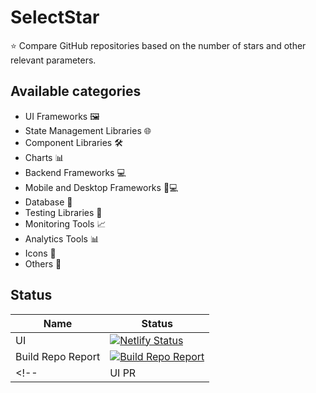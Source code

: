 # SelectStar

⭐️ Compare GitHub repositories based on the number of stars and other relevant parameters.

## Available categories

- UI Frameworks 🖼️
- State Management Libraries 🌐
- Component Libraries 🛠️
- Charts 📊
- Backend Frameworks 💻
- Mobile and Desktop Frameworks 📱💻
- Database 📂
- Testing Libraries 🧪
- Monitoring Tools 📈
- Analytics Tools 📊
- Icons 🎨
- Others 🔧

## Status

| Name              | Status                                                                                                                                                                                     |
| ----------------- | ------------------------------------------------------------------------------------------------------------------------------------------------------------------------------------------ |
| UI                | [![Netlify Status](https://api.netlify.com/api/v1/badges/1d90db00-2475-4aac-959c-f83f5c9595d3/deploy-status)](https://app.netlify.com/sites/selectstar/deploys)                            |
| Build Repo Report | [![Build Repo Report](https://github.com/lifeparticle/SelectStar/actions/workflows/python-app.yml/badge.svg)](https://github.com/lifeparticle/SelectStar/actions/workflows/python-app.yml) |
 <!--              | UI PR | [![UI PR](https://github.com/lifeparticle/binarytree/actions/workflows/ui-pr.yml/badge.svg)](https://github.com/lifeparticle/binarytree/actions/workflows/ui-pr.yml) | -->
